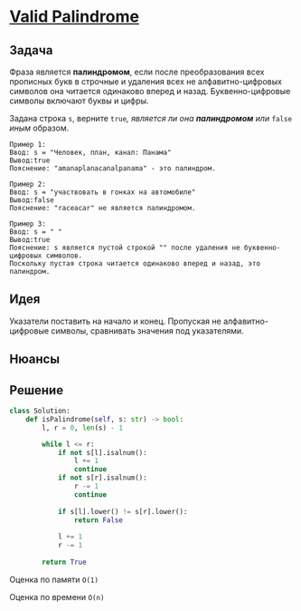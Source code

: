 # [Valid Palindrome](https://leetcode.com/problems/valid-palindrome/)
## Задача
Фраза является **палиндромом**, если после преобразования всех прописных букв в строчные и удаления всех не алфавитно-цифровых символов она читается одинаково вперед и назад. Буквенно-цифровые символы включают буквы и цифры.

Задана строка `s`, верните `true`_, является ли она **палиндромом** или_ `false` _иным_ образом.
```
Пример 1:
Ввод: s = "Человек, план, канал: Панама"
Вывод:true 
Пояснение: "amanaplanacanalpanama" - это палиндром.

Пример 2:
Ввод: s = "участвовать в гонках на автомобиле"
Вывод:false 
Пояснение: "raceacar" не является палиндромом.

Пример 3:
Ввод: s = " "
Вывод:true 
Пояснение: s является пустой строкой "" после удаления не буквенно-цифровых символов.
Поскольку пустая строка читается одинаково вперед и назад, это палиндром.
```
## Идея
Указатели поставить на начало и конец. Пропуская не алфавитно-цифровые символы, сравнивать значения под указателями.
## Нюансы
## Решение
```python
class Solution:
    def isPalindrome(self, s: str) -> bool:
        l, r = 0, len(s) - 1

        while l <= r:
            if not s[l].isalnum():
                l += 1
                continue
            if not s[r].isalnum():
                r -= 1
                continue
            
            if s[l].lower() != s[r].lower():
                return False
            
            l += 1
            r -= 1
        
        return True
```
Оценка по памяти `O(1)`

Оценка по времени `O(n)`
